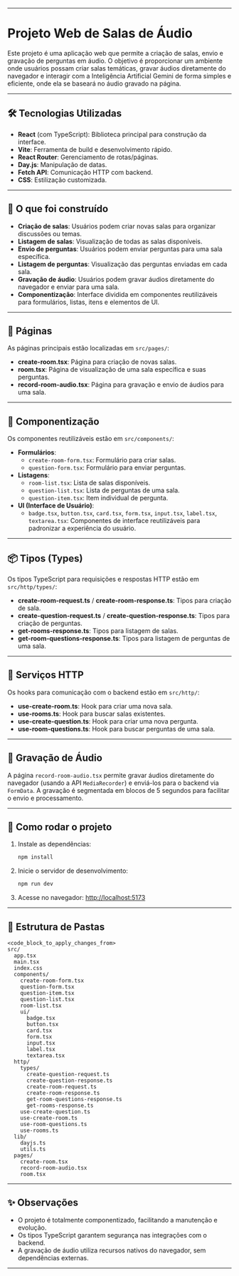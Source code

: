 
---

# Projeto Web de Salas de Áudio

Este projeto é uma aplicação web que permite a criação de salas, envio e gravação de perguntas em áudio. O objetivo é proporcionar um ambiente onde usuários possam criar salas temáticas, gravar áudios diretamente do navegador e interagir com a Inteligência Artificial Gemini de forma simples e eficiente, onde ela se baseará no áudio gravado na página.

---

## 🛠️ Tecnologias Utilizadas

- **React** (com TypeScript): Biblioteca principal para construção da interface.
- **Vite**: Ferramenta de build e desenvolvimento rápido.
- **React Router**: Gerenciamento de rotas/páginas.
- **Day.js**: Manipulação de datas.
- **Fetch API**: Comunicação HTTP com backend.
- **CSS**: Estilização customizada.

---

## 🚧 O que foi construído

- **Criação de salas**: Usuários podem criar novas salas para organizar discussões ou temas.
- **Listagem de salas**: Visualização de todas as salas disponíveis.
- **Envio de perguntas**: Usuários podem enviar perguntas para uma sala específica.
- **Listagem de perguntas**: Visualização das perguntas enviadas em cada sala.
- **Gravação de áudio**: Usuários podem gravar áudios diretamente do navegador e enviar para uma sala.
- **Componentização**: Interface dividida em componentes reutilizáveis para formulários, listas, itens e elementos de UI.

---

## 📄 Páginas

As páginas principais estão localizadas em `src/pages/`:

- **create-room.tsx**: Página para criação de novas salas.
- **room.tsx**: Página de visualização de uma sala específica e suas perguntas.
- **record-room-audio.tsx**: Página para gravação e envio de áudios para uma sala.

---

## 🧩 Componentização

Os componentes reutilizáveis estão em `src/components/`:

- **Formulários**:
  - `create-room-form.tsx`: Formulário para criar salas.
  - `question-form.tsx`: Formulário para enviar perguntas.
- **Listagens**:
  - `room-list.tsx`: Lista de salas disponíveis.
  - `question-list.tsx`: Lista de perguntas de uma sala.
  - `question-item.tsx`: Item individual de pergunta.
- **UI (Interface de Usuário)**:
  - `badge.tsx`, `button.tsx`, `card.tsx`, `form.tsx`, `input.tsx`, `label.tsx`, `textarea.tsx`: Componentes de interface reutilizáveis para padronizar a experiência do usuário.

---

## 📦 Tipos (Types)

Os tipos TypeScript para requisições e respostas HTTP estão em `src/http/types/`:

- **create-room-request.ts** / **create-room-response.ts**: Tipos para criação de sala.
- **create-question-request.ts** / **create-question-response.ts**: Tipos para criação de perguntas.
- **get-rooms-response.ts**: Tipos para listagem de salas.
- **get-room-questions-response.ts**: Tipos para listagem de perguntas de uma sala.

---

## 🔗 Serviços HTTP

Os hooks para comunicação com o backend estão em `src/http/`:

- **use-create-room.ts**: Hook para criar uma nova sala.
- **use-rooms.ts**: Hook para buscar salas existentes.
- **use-create-question.ts**: Hook para criar uma nova pergunta.
- **use-room-questions.ts**: Hook para buscar perguntas de uma sala.

---

## 🎤 Gravação de Áudio

A página `record-room-audio.tsx` permite gravar áudios diretamente do navegador (usando a API `MediaRecorder`) e enviá-los para o backend via `FormData`. A gravação é segmentada em blocos de 5 segundos para facilitar o envio e processamento.

---

## 🚀 Como rodar o projeto

1. Instale as dependências:
   ```bash
   npm install
   ```
2. Inicie o servidor de desenvolvimento:
   ```bash
   npm run dev
   ```
3. Acesse no navegador: [http://localhost:5173](http://localhost:5173)

---

## 📁 Estrutura de Pastas

```
<code_block_to_apply_changes_from>
src/
  app.tsx
  main.tsx
  index.css
  components/
    create-room-form.tsx
    question-form.tsx
    question-item.tsx
    question-list.tsx
    room-list.tsx
    ui/
      badge.tsx
      button.tsx
      card.tsx
      form.tsx
      input.tsx
      label.tsx
      textarea.tsx
  http/
    types/
      create-question-request.ts
      create-question-response.ts
      create-room-request.ts
      create-room-response.ts
      get-room-questions-response.ts
      get-rooms-response.ts
    use-create-question.ts
    use-create-room.ts
    use-room-questions.ts
    use-rooms.ts
  lib/
    dayjs.ts
    utils.ts
  pages/
    create-room.tsx
    record-room-audio.tsx
    room.tsx
```

---

## ✨ Observações

- O projeto é totalmente componentizado, facilitando a manutenção e evolução.
- Os tipos TypeScript garantem segurança nas integrações com o backend.
- A gravação de áudio utiliza recursos nativos do navegador, sem dependências externas.

---
